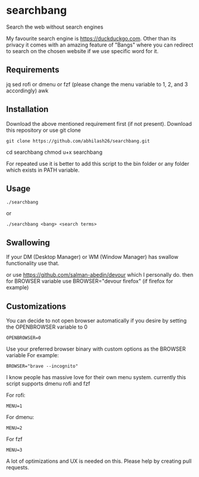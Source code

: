 # searchbang

Search the web without search engines

My favourite search engine is https://duckduckgo.com. 
Other than its privacy it comes with an amazing feature of "Bangs" where you can redirect to search on the chosen website if we use specific word for it.

## Requirements

jq
sed
rofi or dmenu or fzf (please change the menu variable to 1, 2, and 3 accordingly)
awk

## Installation

Download the above mentioned requirement first (if not present).
Download this repository or use git clone

```
git clone https://github.com/abhilash26/searchbang.git
```

cd searchbang 
chmod u+x searchbang

For repeated use it is better to add this script to the bin folder or any folder which exists in PATH variable.

## Usage

```
./searchbang
```
or

```
./searchbang <bang> <search terms>
```

## Swallowing 

If your DM (Desktop Manager) or WM (Window Manager) has swallow functionality use that.

or use https://github.com/salman-abedin/devour which I personally do. 
then for BROWSER variable use BROWSER="devour firefox" (if firefox for example)


## Customizations

You can decide to not open browser automatically if you desire by setting the OPENBROWSER variable to 0 
```
OPENBROWSER=0
```
Use your preferred browser binary with custom options as the BROWSER variable 
For example:  
```
BROWSER="brave --incognito"
```
I know people has massive love for their own menu system.
currently this script supports dmenu rofi and fzf

For rofi:
```
MENU=1
```

For dmenu:
```
MENU=2
```

For fzf
```
MENU=3
```


A lot of optimizations and UX is needed on this. 
Please help by creating pull requests.


